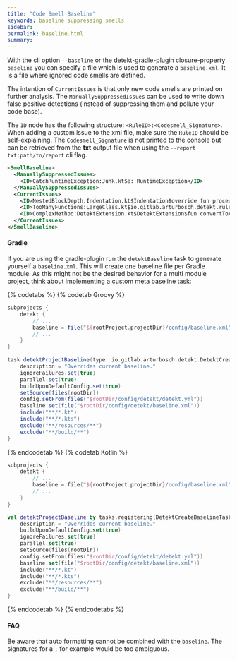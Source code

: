 ```yaml
---
title: "Code Smell Baseline"
keywords: baseline suppressing smells
sidebar: 
permalink: baseline.html
summary:
---
```


With the cli option `--baseline` or the detekt-gradle-plugin closure-property `baseline` you can specify a file which is used to generate a `baseline.xml`.
It is a file where ignored code smells are defined.

The intention of `CurrentIssues` is that only new code smells are printed on further analysis.
The `ManuallySuppressedIssues` can be used to write down false positive detections (instead of suppressing them and pollute your code base).

The `ID` node has the following structure: `<RuleID>:<Codesmell_Signature>`.  
When adding a custom issue to the xml file, make sure the `RuleID` should be self-explaining.
The `Codesmell_Signature` is not printed to the console but can be retrieved from the **txt** output file when using
the `--report txt:path/to/report` cli flag.

```xml
<SmellBaseline>
  <ManuallySuppressedIssues>
    <ID>CatchRuntimeException:Junk.kt$e: RuntimeException</ID>
  </ManuallySuppressedIssues>
  <CurrentIssues>
    <ID>NestedBlockDepth:Indentation.kt$Indentation$override fun procedure(node: ASTNode)</ID>
    <ID>TooManyFunctions:LargeClass.kt$io.gitlab.arturbosch.detekt.rules.complexity.LargeClass.kt</ID>
    <ID>ComplexMethod:DetektExtension.kt$DetektExtension$fun convertToArguments(): MutableList&lt;String&gt;</ID>
  </CurrentIssues>
</SmellBaseline>
```

#### Gradle

If you are using the gradle-plugin run the `detektBaseline` task to generate yourself a `baseline.xml`.
This will create one baseline file per Gradle module.
As this might not be the desired behavior for a multi module project, think about implementing
a custom meta baseline task:

{% codetabs %}
{% codetab Groovy %}
```groovy
subprojects {
    detekt {
        // ...
        baseline = file("${rootProject.projectDir}/config/baseline.xml")
        // ...
    }
}

task detektProjectBaseline(type: io.gitlab.arturbosch.detekt.DetektCreateBaselineTask) {
    description = "Overrides current baseline."
    ignoreFailures.set(true)
    parallel.set(true)
    buildUponDefaultConfig.set(true)
    setSource(files(rootDir))
    config.setFrom(files("$rootDir/config/detekt/detekt.yml"))
    baseline.set(file("$rootDir/config/detekt/baseline.xml"))
    include("**/*.kt")
    include("**/*.kts")
    exclude("**/resources/**")
    exclude("**/build/**")
}
```
{% endcodetab %}
{% codetab Kotlin %}
```kotlin
subprojects {
    detekt {
        // ...
        baseline = file("${rootProject.projectDir}/config/baseline.xml")
        // ...
    }
}

val detektProjectBaseline by tasks.registering(DetektCreateBaselineTask::class) {
    description = "Overrides current baseline."
    buildUponDefaultConfig.set(true)
    ignoreFailures.set(true)
    parallel.set(true)
    setSource(files(rootDir))
    config.setFrom(files("$rootDir/config/detekt/detekt.yml"))
    baseline.set(file("$rootDir/config/detekt/baseline.xml"))
    include("**/*.kt")
    include("**/*.kts")
    exclude("**/resources/**")
    exclude("**/build/**")
}
```
{% endcodetab %}
{% endcodetabs %}

#### FAQ

Be aware that auto formatting cannot be combined with the `baseline`.
The signatures for a `;` for example would be too ambiguous.
